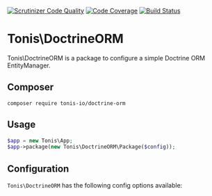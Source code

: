 [![Scrutinizer Code Quality](https://scrutinizer-ci.com/g/tonis-io/response-time/badges/quality-score.png?b=master)](https://scrutinizer-ci.com/g/tonis-io/response-time/?branch=master)
[![Code Coverage](https://scrutinizer-ci.com/g/tonis-io/response-time/badges/coverage.png?b=master)](https://scrutinizer-ci.com/g/tonis-io/response-time/?branch=master)
[![Build Status](https://scrutinizer-ci.com/g/tonis-io/response-time/badges/build.png?b=master)](https://scrutinizer-ci.com/g/tonis-io/response-time/build-status/master)

# Tonis\DoctrineORM

Tonis\DoctrineORM is a package to configure a simple Doctrine ORM EntityManager.

Composer
--------

```
composer require tonis-io/doctrine-orm
```

Usage
-----

```php
$app = new Tonis\App;
$app->package(new Tonis\DoctrineORM\Package($config));
```

Configuration
-------------

`Tonis\DoctrineORM` has the following config options available:

